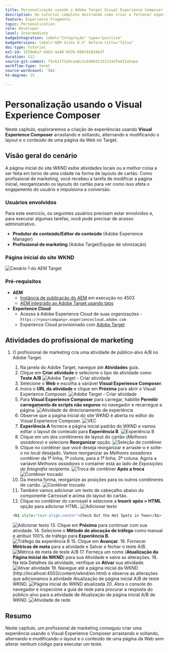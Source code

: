 ```yaml
---
title: Personalização usando o Adobe Target Visual Experience Composer
description: Um tutorial completo mostrando como criar e fornecer experiência personalizada usando o Adobe Target Visual Experience Composer (VEC).
feature: Experience Fragments
topic: Personalization
role: Developer
level: Intermediate
badgeIntegration: label="Integração" type="positive"
badgeVersions: label="AEM Sites 6.5" before-title="false"
doc-type: Tutorial
exl-id: 1550e6a7-04b5-4a40-9d7b-88074283402f
duration: 112
source-git-commit: f4c621f3a9caa8c2c64b8323312343fe421a5aee
workflow-type: tm+mt
source-wordcount: '581'
ht-degree: 1%

---
```


# Personalização usando o Visual Experience Composer

Neste capítulo, exploraremos a criação de experiências usando **Visual Experience Composer** arrastando e soltando, alternando e modificando o layout e o conteúdo de uma página da Web no Target.

## Visão geral do cenário

A página inicial do site WKND exibe atividades locais ou a melhor coisa a ser feita em torno de uma cidade na forma de layouts de cartão. Como profissional de marketing, você recebeu a tarefa de modificar a página inicial, reorganizando os layouts do cartão para ver como isso afeta o engajamento do usuário e impulsiona a conversão.

### Usuários envolvidos

Para este exercício, os seguintes usuários precisam estar envolvidos e, para executar algumas tarefas, você pode precisar de acesso administrativo.

* **Produtor de conteúdo/Editor de conteúdo** (Adobe Experience Manager)
* **Profissional de marketing** (Adobe Target/Equipe de otimização)

### Página inicial do site WKND

![Cenário 1 do AEM Target](assets/personalization-use-case-3/aem-target-use-case-3.png)

### Pré-requisitos

* **AEM**
   * [Instância de publicação do AEM](./implementation.md#getting-aem) em execução no 4503
   * [AEM integrado ao Adobe Target usando tags](./using-launch-adobe-io.md#aem-target-using-launch-by-adobe)
* **Experience Cloud**
   * Acesso à Adobe Experience Cloud de suas organizações - `https://<yourcompany>.experiencecloud.adobe.com`
   * Experience Cloud provisionado com [Adobe Target](https://experiencecloud.adobe.com)

## Atividades do profissional de marketing

1. O profissional de marketing cria uma atividade de público-alvo A/B no Adobe Target.
   1. Na janela do Adobe Target, navegue até **Atividades** guia.
   2. Clique em **Criar atividade** e selecione o tipo de atividade como **Teste A/B**
      ![Adobe Target - Criar atividade](assets/personalization-use-case-2/create-ab-activity.png)
   3. Selecione o **Web** e escolha a variável **Visual Experience Composer**.
   4. Insira o **URL da atividade** e clique em **Próxima** para abrir o Visual Experience Composer.
      ![Adobe Target - Criar atividade](assets/personalization-use-case-2/create-activity-ab-name.png)
   5. Para **Visual Experience Composer** para carregar, habilite **Permitir carregamento de scripts não seguros** no navegador e recarregue a página.
      ![Atividade de direcionamento de experiência](assets/personalization-use-case-1/load-unsafe-scripts.png)
   6. Observe que a página inicial do site WKND é aberta no editor do Visual Experience Composer.
      ![VEC](assets/personalization-use-case-2/vec.png)
   7. **Experiência A** fornece a página inicial padrão do WKND e vamos editar o layout de conteúdo para **Experiência B**.
      ![Experiência B](assets/personalization-use-case-3/use-case3-experience-b.png)
   8. Clique em um dos contêineres de layout do cartão (*Melhores assadores*) e selecione **Reorganizar** opção.
      ![Seleção de contêiner](assets/personalization-use-case-3/container-selection.png)
   9. Clique no contêiner que você deseja reorganizar e arraste-o e solte-o no local desejado. Vamos reorganizar as *Melhores assadores* contêiner da 1ª linha, 1ª coluna, para a 1ª linha, 3ª coluna. Agora a variável *Melhores assadores* o container está ao lado de *Exposições de fotografia* recipiente.
      ![Troca de contêiner](assets/personalization-use-case-3/container-swap.png)
      **Após a troca**
      ![Contêiner trocado](assets/personalization-use-case-3/after-swap-1-3.png)
   10. Da mesma forma, reorganize as posições para os outros contêineres de cartão.
      ![Contêiner trocado](assets/personalization-use-case-3/after-swap-all.png)
   11. Também vamos adicionar um texto de cabeçalho abaixo do componente Carrossel e acima do layout do cartão.
   12. Clique no contêiner do carrossel e selecione a **Inserir após > HTML** opção para adicionar HTML.
      ![Adicionar texto](assets/personalization-use-case-3/add-text.png)

      ```html
      <h1 style="text-align:center">Check Out the Hot Spots in Town</h1>
      ```

      ![Adicionar texto](assets/personalization-use-case-3/after-changes.png)
   13. Clique em **Próxima** para continuar com sua atividade.
   14. Selecione o **Método de alocação de tráfego** como manual e atribuir 100% de tráfego para **Experiência B**.
      ![Tráfego da experiência B](assets/personalization-use-case-2/traffic.png)
   15. Clique em **Avançar**.
   16. Fornecer **Métricas de meta** para a atividade e Salvar e fechar o teste A/B.
      ![Métrica de meta de teste A/B](assets/personalization-use-case-2/goal-metric.png)
   17. Forneça um nome (**Atualização da Página Inicial do WKND**) para sua Atividade e salve as alterações.
   18. Na tela Detalhes da atividade, verifique se **Ativar** sua atividade.
      ![Ativar atividade](assets/personalization-use-case-3/save-activity.png)
   19. Navegue até a página inicial da WKND (http://localhost:4503/content/wknd/en.html) e observe as alterações que adicionamos à atividade Atualização de página inicial A/B de teste WKND.
      ![Página inicial do WKND atualizada](assets/personalization-use-case-3/activity-result.png)
   20. Abra o console do navegador e inspecione a guia de rede para procurar a resposta do público-alvo para a atividade de Atualização de página inicial A/B de WKND.
      ![Atividade de rede](assets/personalization-use-case-3/activity-result.png)

## Resumo

Neste capítulo, um profissional de marketing conseguiu criar uma experiência usando o Visual Experience Composer arrastando e soltando, alternando e modificando o layout e o conteúdo de uma página da Web sem alterar nenhum código para executar um teste.
